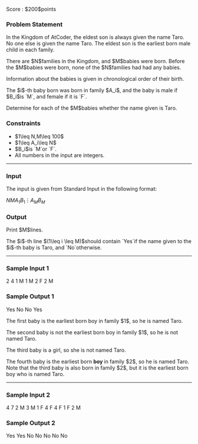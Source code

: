 
<div>

<span>

<span>

<p>
Score : $200$points
</p>

<div>

<section>

### **Problem Statement**

<p>
In the Kingdom of AtCoder, the eldest son is always given the name Taro. No one else is given the name Taro.
The eldest son is the earliest born male child in each family.
</p>

<p>
There are $N$families in the Kingdom, and $M$babies were born.  Before the $M$babies were born, none of the $N$families had had any babies.
</p>

<p>
Information about the babies is given in chronological order of their birth.
</p>

<p>
The $i$-th baby born was born in family $A_i$, and the baby is male if $B_i$is `M`, and female if it is `F`.
</p>

<p>
Determine for each of the $M$babies whether the name given is Taro.
</p>

</section>

</div>

<div>

<section>

### **Constraints**

<ul>

<li>
$1\leq N,M\leq 100$
</li>

<li>
$1\leq A_i\leq N$
</li>

<li>
$B_i$is `M`or `F`.
</li>

<li>
All numbers in the input are integers.
</li>

</ul>

</section>

</div>

---

<div>

<div>

<section>

### **Input**

<p>
The input is given from Standard Input in the following format:
</p>

<div>

$N$$M$$A_1$$B_1$$\vdots$$A_M$$B_M$
</div>

</section>

</div>

<div>

<section>

### **Output**

<p>
Print $M$lines.
</p>

<p>
The $i$-th line $(1\leq i \leq M)$should contain `Yes`if the name given to the $i$-th baby is Taro, and `No`otherwise.
</p>

</section>

</div>

</div>

---

<div>

<section>

### **Sample Input 1**

<div>

2 4
1 M
1 M
2 F
2 M

</div>

</section>

</div>

<div>

<section>

### **Sample Output 1**

<div>

Yes
No
No
Yes

</div>

<p>
The first baby is the earliest born boy in family $1$, so he is named Taro.
</p>

<p>
The second baby is not the earliest born boy in family $1$, so he is not named Taro.
</p>

<p>
The third baby is a girl, so she is not named Taro.
</p>

<p>
The fourth baby is the earliest born 
<strong>
boy
</strong>
in family $2$, so he is named Taro. Note that the third baby is also born in family $2$, but it is the earliest born boy who is named Taro.
</p>

</section>

</div>

---

<div>

<section>

### **Sample Input 2**

<div>

4 7
2 M
3 M
1 F
4 F
4 F
1 F
2 M

</div>

</section>

</div>

<div>

<section>

### **Sample Output 2**

<div>

Yes
Yes
No
No
No
No
No

</div>

</section>

</div>

</span>

</span>

</div>
